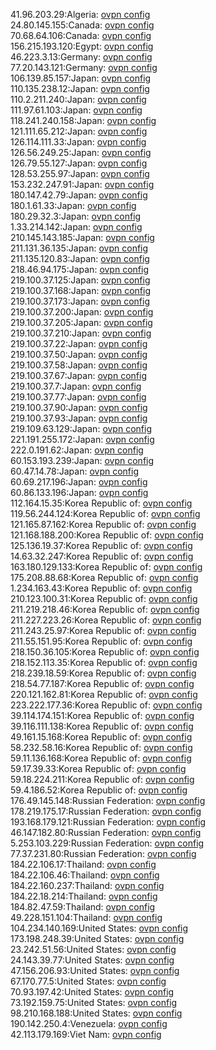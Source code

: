41.96.203.29:Algeria: [ovpn config](vpn/41_96_203_29.ovpn)  
24.80.145.155:Canada: [ovpn config](vpn/24_80_145_155.ovpn)  
70.68.64.106:Canada: [ovpn config](vpn/70_68_64_106.ovpn)  
156.215.193.120:Egypt: [ovpn config](vpn/156_215_193_120.ovpn)  
46.223.3.13:Germany: [ovpn config](vpn/46_223_3_13.ovpn)  
77.20.143.121:Germany: [ovpn config](vpn/77_20_143_121.ovpn)  
106.139.85.157:Japan: [ovpn config](vpn/106_139_85_157.ovpn)  
110.135.238.12:Japan: [ovpn config](vpn/110_135_238_12.ovpn)  
110.2.211.240:Japan: [ovpn config](vpn/110_2_211_240.ovpn)  
111.97.61.103:Japan: [ovpn config](vpn/111_97_61_103.ovpn)  
118.241.240.158:Japan: [ovpn config](vpn/118_241_240_158.ovpn)  
121.111.65.212:Japan: [ovpn config](vpn/121_111_65_212.ovpn)  
126.114.111.33:Japan: [ovpn config](vpn/126_114_111_33.ovpn)  
126.56.249.25:Japan: [ovpn config](vpn/126_56_249_25.ovpn)  
126.79.55.127:Japan: [ovpn config](vpn/126_79_55_127.ovpn)  
128.53.255.97:Japan: [ovpn config](vpn/128_53_255_97.ovpn)  
153.232.247.91:Japan: [ovpn config](vpn/153_232_247_91.ovpn)  
180.147.42.79:Japan: [ovpn config](vpn/180_147_42_79.ovpn)  
180.1.61.33:Japan: [ovpn config](vpn/180_1_61_33.ovpn)  
180.29.32.3:Japan: [ovpn config](vpn/180_29_32_3.ovpn)  
1.33.214.142:Japan: [ovpn config](vpn/1_33_214_142.ovpn)  
210.145.143.185:Japan: [ovpn config](vpn/210_145_143_185.ovpn)  
211.131.36.135:Japan: [ovpn config](vpn/211_131_36_135.ovpn)  
211.135.120.83:Japan: [ovpn config](vpn/211_135_120_83.ovpn)  
218.46.94.175:Japan: [ovpn config](vpn/218_46_94_175.ovpn)  
219.100.37.125:Japan: [ovpn config](vpn/219_100_37_125.ovpn)  
219.100.37.168:Japan: [ovpn config](vpn/219_100_37_168.ovpn)  
219.100.37.173:Japan: [ovpn config](vpn/219_100_37_173.ovpn)  
219.100.37.200:Japan: [ovpn config](vpn/219_100_37_200.ovpn)  
219.100.37.205:Japan: [ovpn config](vpn/219_100_37_205.ovpn)  
219.100.37.210:Japan: [ovpn config](vpn/219_100_37_210.ovpn)  
219.100.37.22:Japan: [ovpn config](vpn/219_100_37_22.ovpn)  
219.100.37.50:Japan: [ovpn config](vpn/219_100_37_50.ovpn)  
219.100.37.58:Japan: [ovpn config](vpn/219_100_37_58.ovpn)  
219.100.37.67:Japan: [ovpn config](vpn/219_100_37_67.ovpn)  
219.100.37.7:Japan: [ovpn config](vpn/219_100_37_7.ovpn)  
219.100.37.77:Japan: [ovpn config](vpn/219_100_37_77.ovpn)  
219.100.37.90:Japan: [ovpn config](vpn/219_100_37_90.ovpn)  
219.100.37.93:Japan: [ovpn config](vpn/219_100_37_93.ovpn)  
219.109.63.129:Japan: [ovpn config](vpn/219_109_63_129.ovpn)  
221.191.255.172:Japan: [ovpn config](vpn/221_191_255_172.ovpn)  
222.0.191.62:Japan: [ovpn config](vpn/222_0_191_62.ovpn)  
60.153.193.239:Japan: [ovpn config](vpn/60_153_193_239.ovpn)  
60.47.14.78:Japan: [ovpn config](vpn/60_47_14_78.ovpn)  
60.69.217.196:Japan: [ovpn config](vpn/60_69_217_196.ovpn)  
60.86.133.196:Japan: [ovpn config](vpn/60_86_133_196.ovpn)  
112.164.15.35:Korea Republic of: [ovpn config](vpn/112_164_15_35.ovpn)  
119.56.244.124:Korea Republic of: [ovpn config](vpn/119_56_244_124.ovpn)  
121.165.87.162:Korea Republic of: [ovpn config](vpn/121_165_87_162.ovpn)  
121.168.188.200:Korea Republic of: [ovpn config](vpn/121_168_188_200.ovpn)  
125.136.19.37:Korea Republic of: [ovpn config](vpn/125_136_19_37.ovpn)  
14.63.32.247:Korea Republic of: [ovpn config](vpn/14_63_32_247.ovpn)  
163.180.129.133:Korea Republic of: [ovpn config](vpn/163_180_129_133.ovpn)  
175.208.88.68:Korea Republic of: [ovpn config](vpn/175_208_88_68.ovpn)  
1.234.163.43:Korea Republic of: [ovpn config](vpn/1_234_163_43.ovpn)  
210.123.100.31:Korea Republic of: [ovpn config](vpn/210_123_100_31.ovpn)  
211.219.218.46:Korea Republic of: [ovpn config](vpn/211_219_218_46.ovpn)  
211.227.223.26:Korea Republic of: [ovpn config](vpn/211_227_223_26.ovpn)  
211.243.25.97:Korea Republic of: [ovpn config](vpn/211_243_25_97.ovpn)  
211.55.151.95:Korea Republic of: [ovpn config](vpn/211_55_151_95.ovpn)  
218.150.36.105:Korea Republic of: [ovpn config](vpn/218_150_36_105.ovpn)  
218.152.113.35:Korea Republic of: [ovpn config](vpn/218_152_113_35.ovpn)  
218.239.18.59:Korea Republic of: [ovpn config](vpn/218_239_18_59.ovpn)  
218.54.77.187:Korea Republic of: [ovpn config](vpn/218_54_77_187.ovpn)  
220.121.162.81:Korea Republic of: [ovpn config](vpn/220_121_162_81.ovpn)  
223.222.177.36:Korea Republic of: [ovpn config](vpn/223_222_177_36.ovpn)  
39.114.174.151:Korea Republic of: [ovpn config](vpn/39_114_174_151.ovpn)  
39.116.111.138:Korea Republic of: [ovpn config](vpn/39_116_111_138.ovpn)  
49.161.15.168:Korea Republic of: [ovpn config](vpn/49_161_15_168.ovpn)  
58.232.58.16:Korea Republic of: [ovpn config](vpn/58_232_58_16.ovpn)  
59.11.136.168:Korea Republic of: [ovpn config](vpn/59_11_136_168.ovpn)  
59.17.39.33:Korea Republic of: [ovpn config](vpn/59_17_39_33.ovpn)  
59.18.224.211:Korea Republic of: [ovpn config](vpn/59_18_224_211.ovpn)  
59.4.186.52:Korea Republic of: [ovpn config](vpn/59_4_186_52.ovpn)  
176.49.145.148:Russian Federation: [ovpn config](vpn/176_49_145_148.ovpn)  
178.219.175.17:Russian Federation: [ovpn config](vpn/178_219_175_17.ovpn)  
193.168.179.121:Russian Federation: [ovpn config](vpn/193_168_179_121.ovpn)  
46.147.182.80:Russian Federation: [ovpn config](vpn/46_147_182_80.ovpn)  
5.253.103.229:Russian Federation: [ovpn config](vpn/5_253_103_229.ovpn)  
77.37.231.80:Russian Federation: [ovpn config](vpn/77_37_231_80.ovpn)  
184.22.106.17:Thailand: [ovpn config](vpn/184_22_106_17.ovpn)  
184.22.106.46:Thailand: [ovpn config](vpn/184_22_106_46.ovpn)  
184.22.160.237:Thailand: [ovpn config](vpn/184_22_160_237.ovpn)  
184.22.18.214:Thailand: [ovpn config](vpn/184_22_18_214.ovpn)  
184.82.47.59:Thailand: [ovpn config](vpn/184_82_47_59.ovpn)  
49.228.151.104:Thailand: [ovpn config](vpn/49_228_151_104.ovpn)  
104.234.140.169:United States: [ovpn config](vpn/104_234_140_169.ovpn)  
173.198.248.39:United States: [ovpn config](vpn/173_198_248_39.ovpn)  
23.242.51.56:United States: [ovpn config](vpn/23_242_51_56.ovpn)  
24.143.39.77:United States: [ovpn config](vpn/24_143_39_77.ovpn)  
47.156.206.93:United States: [ovpn config](vpn/47_156_206_93.ovpn)  
67.170.77.5:United States: [ovpn config](vpn/67_170_77_5.ovpn)  
70.93.197.42:United States: [ovpn config](vpn/70_93_197_42.ovpn)  
73.192.159.75:United States: [ovpn config](vpn/73_192_159_75.ovpn)  
98.210.168.188:United States: [ovpn config](vpn/98_210_168_188.ovpn)  
190.142.250.4:Venezuela: [ovpn config](vpn/190_142_250_4.ovpn)  
42.113.179.169:Viet Nam: [ovpn config](vpn/42_113_179_169.ovpn)  
